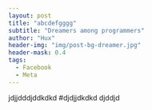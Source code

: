 ```yaml
---
layout: post
title: "abcdefgggg"
subtitle: "Dreamers among programmers"
author: "Hux"
header-img: "img/post-bg-dreamer.jpg"
header-mask: 0.4
tags:
  - Facebook
  - Meta
---
```

jdjjdddjddkdkd
#djdjjdkdkd
djddjd
